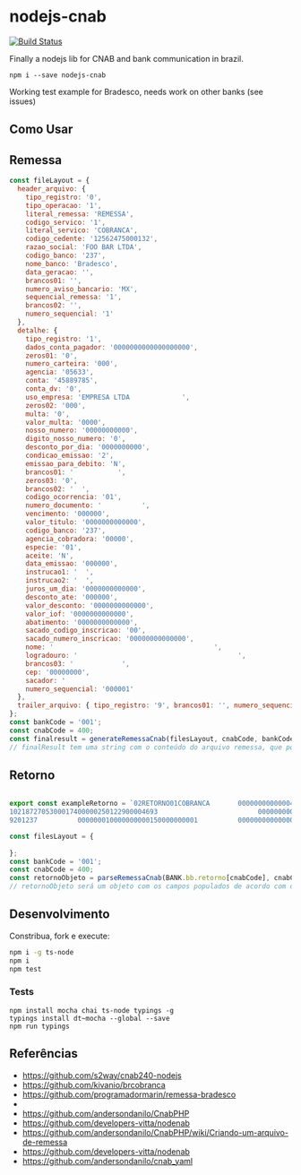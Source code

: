 # nodejs-cnab

[![Build Status](https://travis-ci.com/mariohmol/nodejs-cnab.svg?branch=master)](https://travis-ci.com/mariohmol/nodejs-cnab)

Finally a nodejs lib for CNAB and bank communication in brazil.

`npm i --save nodejs-cnab`

Working test example for Bradesco, needs work on other banks (see issues)

## Como Usar





## Remessa

```js
const fileLayout = {
  header_arquivo: {
    tipo_registro: '0',
    tipo_operacao: '1',
    literal_remessa: 'REMESSA',
    codigo_servico: '1',
    literal_servico: 'COBRANCA',
    codigo_cedente: '12562475000132',
    razao_social: 'FOO BAR LTDA',
    codigo_banco: '237',
    nome_banco: 'Bradesco',
    data_geracao: '',
    brancos01: '',
    numero_aviso_bancario: 'MX',
    sequencial_remessa: '1',
    brancos02: '',
    numero_sequencial: '1'
  },
  detalhe: {
    tipo_registro: '1',
    dados_conta_pagador: '0000000000000000000',
    zeros01: '0',
    numero_carteira: '000',
    agencia: '05633',
    conta: '45889785',
    conta_dv: '0',
    uso_empresa: 'EMPRESA LTDA             ',
    zeros02: '000',
    multa: '0',
    valor_multa: '0000',
    nosso_numero: '00000000000',
    digito_nosso_numero: '0',
    desconto_por_dia: '0000000000',
    condicao_emissao: '2',
    emissao_para_debito: 'N',
    brancos01: '           ',
    zeros03: '0',
    brancos02: '  ',
    codigo_ocorrencia: '01',
    numero_documento: '          ',
    vencimento: '000000',
    valor_titulo: '0000000000000',
    codigo_banco: '237',
    agencia_cobradora: '00000',
    especie: '01',
    aceite: 'N',
    data_emissao: '000000',
    instrucao1: '  ',
    instrucao2: '  ',
    juros_um_dia: '0000000000000',
    desconto_ate: '000000',
    valor_desconto: '0000000000000',
    valor_iof: '0000000000000',
    abatimento: '0000000000000',
    sacado_codigo_inscricao: '00',
    sacado_numero_inscricao: '00000000000000',
    nome: '                                        ',
    logradouro: '                                        ',
    brancos03: '            ',
    cep: '00000000',
    sacador: '                                                            ',
    numero_sequencial: '000001'
  },
  trailer_arquivo: { tipo_registro: '9', brancos01: '', numero_sequencial: '1' }
};
const bankCode = '001';
const cnabCode = 400;
const finalresult = generateRemessaCnab(filesLayout, cnabCode, bankCode);
// finalResult tem uma string com o conteúdo do arquivo remessa, que pode ser salvo num arquivo.rem por exemplo
```






## Retorno


  
```js

export const exampleRetorno = `02RETORNO01COBRANCA       00000000000004628596PAGAR.ME PAGAMENTOS S.A.      237BRADESCO       2005160160000000001                                                                                                                                                                                                                                                                          220514         000001
1021872705300017400000250122900004693                         000000000000000000600000000000000000000000000506200516          00000000000000000000000000000000000150034103830  000000000000000000000000000000000000000000000000000000000000000000000000000000000000000010000000000000000000000000000   210516             00000000000000                                                                  000002
9201237          000000010000000000150000000001          00000000000000000000000000500000010000000005000000000000000000000000000000000000000000000000000000000000000000000000000000000000000                                                                                                                                                                              00000000000000000000000         000003`;

const filesLayout = {
  
};
const bankCode = '001';
const cnabCode = 400;
const retornoObjeto = parseRemessaCnab(BANK.bb.retorno[cnabCode], cnabCode, bankCode, exampleRetorno);
// retornoObjeto será um objeto com os campos populados de acordo com os dados recebidos no arquivo retorno, neste exemplo o exampleRetorno
```

## Desenvolvimento

Constribua, fork e execute:

```sh
npm i -g ts-node
npm i
npm test
```

### Tests

```
npm install mocha chai ts-node typings -g 
typings install dt~mocha --global --save
npm run typings
```


## Referências

* https://github.com/s2way/cnab240-nodejs
* https://github.com/kivanio/brcobranca
* https://github.com/programadormarin/remessa-bradesco
* 
* https://github.com/andersondanilo/CnabPHP
* https://github.com/developers-vitta/nodenab
* https://github.com/andersondanilo/CnabPHP/wiki/Criando-um-arquivo-de-remessa
* https://github.com/developers-vitta/nodenab
* https://github.com/andersondanilo/cnab_yaml
